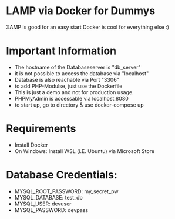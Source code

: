 # LAMP via Docker for Dummys

XAMP is good for an easy start
Docker is cool for everything else :)

# Important Information
- The hostname of the Databaseserver is "db_server"
- it is not possible to access the database via "localhost"
- Database is also reachable via Port "3306"
- to add PHP-Modulse, just use the Dockerfile
- This is just a demo and not for production usage.
- PHPMyAdmin is accessable via localhost:8080
- to start up, go to directory & use docker-compose up

# Requirements
- Install Docker
- On Windows: Install WSL (i.E. Ubuntu) via Microsoft Store

# Database Credentials:
- MYSQL_ROOT_PASSWORD: my_secret_pw
- MYSQL_DATABASE: test_db
- MYSQL_USER: devuser
- MYSQL_PASSWORD: devpass
